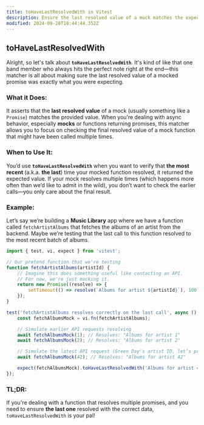 ```yaml
---
title: toHaveLastResolvedWith in Vitest
description: Ensure the last resolved value of a mock matches the expected result.
modified: 2024-09-28T18:44:44.352Z
---
```


## toHaveLastResolvedWith

Alright, so let's talk about **`toHaveLastResolvedWith`**. It's kind of like that one band member who always hits the perfect note right at the end—this matcher is all about making sure the last resolved value of a mocked promise was exactly what you were expecting.

### What it Does:

It asserts that the **last resolved value** of a mock (usually something like a `Promise`) matches the provided value. When you’re dealing with async behavior, especially **mocks** or functions returning promises, this matcher allows you to focus on checking the final resolved value of a mock function that might have been called multiple times.

### When to Use It:

You’d use **`toHaveLastResolvedWith`** when you want to verify that **the most recent** (a.k.a. **the last**) time your mocked function resolved, it returned the expected value. If your mock resolves multiple times (which happens more often than we’d like to admit in the wild), you don’t want to check the earlier calls—you only care about the final result.

### Example:

Let’s say we’re building a **Music Library** app where we have a function called `fetchArtistAlbums` that fetches the albums of an artist from the backend. Maybe we’re testing that the last call to this function resolved to the most recent batch of albums.

```js
import { test, vi, expect } from 'vitest';

// Our pretend function that we're testing
function fetchArtistAlbums(artistId) {
	// Imagine this does something useful like contacting an API.
	// For now, we're just mocking it.
	return new Promise((resolve) => {
		setTimeout(() => resolve(`Albums for artist ${artistId}`), 100);
	});
}

test('fetchArtistAlbums resolves correctly on the last call', async () => {
	const fetchAlbumsMock = vi.fn(fetchArtistAlbums);

	// Simulate earlier API requests resolving
	await fetchAlbumsMock(1); // Resolves: "Albums for artist 1"
	await fetchAlbumsMock(2); // Resolves: "Albums for artist 2"

	// Simulate the latest API request (Green Day's artist ID, let’s pretend)
	await fetchAlbumsMock(42); // Resolves: "Albums for artist 42"

	expect(fetchAlbumsMock).toHaveLastResolvedWith('Albums for artist 42');
});
```

### TL;DR:

If you're dealing with a function that resolves multiple promises, and you need to ensure **the last one** resolved with the correct data, `toHaveLastResolvedWith` is your pal!

```ts
```
